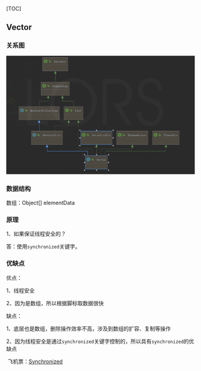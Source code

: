 [TOC]



## Vector

### 关系图

![image-20200804154815939](Vector.assets/image-20200804154815939.png)

### 数据结构

数组：Object[] elementData

### 原理

1、如果保证线程安全的？

答：使用`synchronized`关键字。

### 优缺点

优点：

1、线程安全

2、因为是数组，所以根据脚标取数据很快

缺点：

1、底层也是数组，删除操作效率不高，涉及到数组的扩容、复制等操作

2、因为线程安全是通过`synchronized`关键字控制的，所以具有`synchronized`的优缺点

​     飞机票：[Synchronized](../ConcurrentProgramming/Synchronized.mdSynchronized.md)